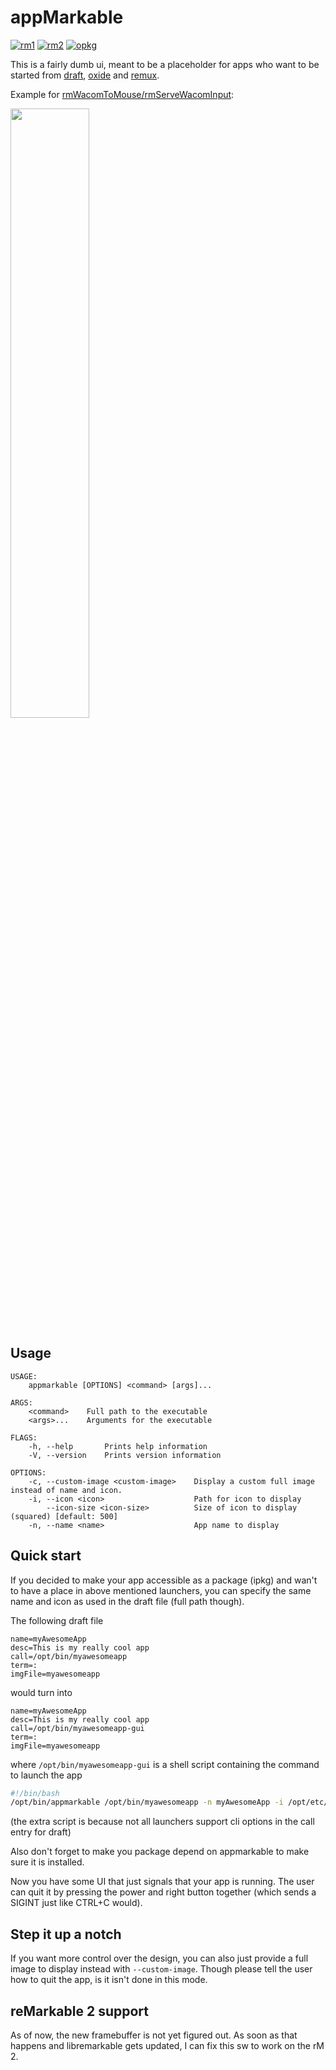 # appMarkable

[![rm1](https://img.shields.io/badge/rM1-supported-green)](https://remarkable.com/store/remarkable)
[![rm2](https://img.shields.io/badge/rM2-supported-green)](https://remarkable.com/store/remarkable-2)
[![opkg](https://img.shields.io/badge/OPKG-appmarkable-blue)](https://github.com/toltec-dev/toltec)

This is a fairly dumb ui, meant to be a placeholder for apps who want to be started from [draft](https://github.com/dixonary/draft-reMarkable), [oxide](https://github.com/Eeems/oxide) and [remux](https://rmkit.dev/apps/remux).

Example for [rmWacomToMouse/rmServeWacomInput](https://github.com/LinusCDE/rmWacomToMouse):

<img width="50%" src="https://transfer.cosmos-ink.net/jMCkZ/192.168.2.93.jpg">

## Usage

```
USAGE:
    appmarkable [OPTIONS] <command> [args]...

ARGS:
    <command>    Full path to the executable
    <args>...    Arguments for the executable

FLAGS:
    -h, --help       Prints help information
    -V, --version    Prints version information

OPTIONS:
    -c, --custom-image <custom-image>    Display a custom full image instead of name and icon.
    -i, --icon <icon>                    Path for icon to display
        --icon-size <icon-size>          Size of icon to display (squared) [default: 500]
    -n, --name <name>                    App name to display
```

## Quick start

If you decided to make your app accessible as a package (ipkg) and wan't to have a place in above mentioned launchers, you can specify the same name and icon as used in the draft file (full path though).

The following draft file

```
name=myAwesomeApp
desc=This is my really cool app
call=/opt/bin/myawesomeapp
term=:
imgFile=myawesomeapp
```

would turn into

```
name=myAwesomeApp
desc=This is my really cool app
call=/opt/bin/myawesomeapp-gui
term=:
imgFile=myawesomeapp
```

where `/opt/bin/myawesomeapp-gui` is a shell script containing the command to launch the app

```bash
#!/bin/bash
/opt/bin/appmarkable /opt/bin/myawesomeapp -n myAwesomeApp -i /opt/etc/draft/icons/myawesomeapp.png
```

(the extra script is because not all launchers support cli options in the call entry for draft)

Also don't forget to make you package depend on appmarkable to make sure it is installed.

Now you have some UI that just signals that your app is running. The user can quit it by pressing the power and right button together (which sends a SIGINT just like CTRL+C would).

## Step it up a notch

If you want more control over the design, you can also just provide a full image to display instead with `--custom-image`. Though please tell the user how to quit the app, is it isn't done in this mode.

## reMarkable 2 support

As of now, the new framebuffer is not yet figured out. As soon as that happens and libremarkable gets updated, I can fix this sw to work on the rM 2.
